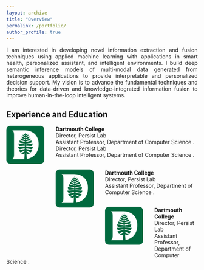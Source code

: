 ```yaml
---
layout: archive
title: "Overview"
permalink: /portfolio/
author_profile: true
---
```


<p align="justify">
I am interested in developing novel information extraction and fusion techniques using applied machine learning with applications in 
  smart health, personalized assistant, and intelligent environments. I build deep semantic inference models of multi-modal data generated 
  from heterogeneous applications to provide interpretable and personalized decision support. My vision is to advance the fundamental techniques and theories for data-driven and knowledge-integrated information fusion to improve human-in-the-loop intelligent systems.
</p> 

## Experience and Education

<div style="text-align: left">
	<img src='/images/logos/Dartmouth_Logo.png' alt='Image not Loading'
	style='width: 100px; height:100px; float: left;margin-right: 30px; margin-bottom:30px; border: 10px; border-radius: 10px;'>
	<div style="text-align: left">
		<span> <b> Dartmouth College </b> </span><br/>
	  	<span> Director, Persist Lab </span> <br/>
	  	<span> Assistant Professor, Department of <a href="" style="text-decoration: none"> Computer Science </a>.</span><br/>
		<span> Director, Persist Lab </span> <br/>
	  	<span> Assistant Professor, Department of <a href="" style="text-decoration: none"> Computer Science </a>.</span><br/>
	</div>
</div>

<div style="text-align: left; margin-top:30px">
	<img src='/images/logos/Dartmouth_Logo.png' alt='Image not Loading'
	style='width: 100px; height:100px; float: left;margin-right: 30px; margin-bottom:30px; border: 10px; border-radius: 10px;'>
	<div style="text-align: left">
		<span> <b> Dartmouth College </b> </span><br/>
	  	<span> Director, Persist Lab </span> <br/>
	  	<span> Assistant Professor, Department of <a href="" style="text-decoration: none"> Computer Science </a>.</span><br/>
	</div>
</div>

<div style="text-align: left; margin-top:30px">
	<img src='/images/logos/Dartmouth_Logo.png' alt='Image not Loading'
	style='width: 100px; height:100px; float: left;margin-right: 30px; margin-bottom:30px; border: 10px; border-radius: 10px;'>
	<div style="text-align: left">
		<span> <b> Dartmouth College </b> </span><br/>
	  	<span> Director, Persist Lab </span> <br/>
	  	<span> Assistant Professor, Department of <a href="" style="text-decoration: none"> Computer Science </a>.</span><br/>
	</div>
</div>

